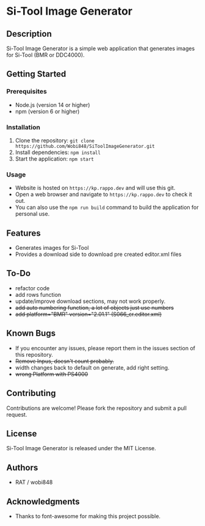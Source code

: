 # Si-Tool Image Generator

## Description

Si-Tool Image Generator is a simple web application that generates images for Si-Tool (BMR or DDC4000).

## Getting Started

### Prerequisites

* Node.js (version 14 or higher)
* npm (version 6 or higher)

### Installation

1. Clone the repository: `git clone https://github.com/Wobi848/SiToolImageGenerator.git`
2. Install dependencies: `npm install`
3. Start the application: `npm start`

### Usage

* Website is hosted on `https://kp.rappo.dev` and will use this git.
* Open a web browser and navigate to `https://kp.rappo.dev` to check it out.
* You can also use the `npm run build` command to build the application for personal use.

## Features

* Generates images for Si-Tool
* Provides a download side to download pre created editor.xml files

## To-Do

* refactor code
* add rows function
* update/improve download sections, may not work properly.
* ~~add auto numbering function, a lot of objects just use numbers~~
* ~~add platform="BMR" version="2.01.1" (S066_cr.editor.xml)~~

## Known Bugs

* If you encounter any issues, please report them in the issues section of this repository.
* ~~Remove Inpus, doesn't count probably.~~
* width changes back to default on generate, add right setting.
* ~~wrong Platform with PS4000~~

## Contributing

Contributions are welcome! Please fork the repository and submit a pull request.

## License

Si-Tool Image Generator is released under the MIT License.

## Authors

* RAT / wobi848

## Acknowledgments

* Thanks to font-awesome for making this project possible.
